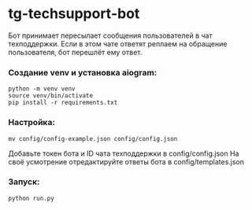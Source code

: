 # tg-techsupport-bot

Бот принимает пересылает сообщения пользователей в чат техподдержки.
Если в этом чате ответят реплаем на обращение пользователя, бот перешлёт ему ответ.

### Создание venv и установка aiogram:

    python -m venv venv
    source venv/bin/activate
    pip install -r requirements.txt

### Настройка:

    mv config/config-example.json config/config.json

Добавьте токен бота и ID чата техподдержки в config/config.json
На своё усмотрение отредактируйте ответы бота в config/templates.json

### Запуск:

    python run.py

